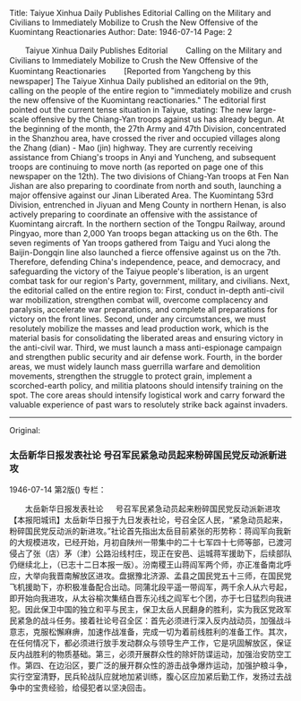 Title: Taiyue Xinhua Daily Publishes Editorial Calling on the Military and Civilians to Immediately Mobilize to Crush the New Offensive of the Kuomintang Reactionaries
Author:
Date: 1946-07-14
Page: 2

　　Taiyue Xinhua Daily Publishes Editorial
　　Calling on the Military and Civilians to Immediately Mobilize to Crush the New Offensive of the Kuomintang Reactionaries
　　[Reported from Yangcheng by this newspaper] The Taiyue Xinhua Daily published an editorial on the 9th, calling on the people of the entire region to "immediately mobilize and crush the new offensive of the Kuomintang reactionaries." The editorial first pointed out the current tense situation in Taiyue, stating: The new large-scale offensive by the Chiang-Yan troops against us has already begun. At the beginning of the month, the 27th Army and 47th Division, concentrated in the Shanzhou area, have crossed the river and occupied villages along the Zhang (dian) - Mao (jin) highway. They are currently receiving assistance from Chiang's troops in Anyi and Yuncheng, and subsequent troops are continuing to move north (as reported on page one of this newspaper on the 12th). The two divisions of Chiang-Yan troops at Fen Nan Jishan are also preparing to coordinate from north and south, launching a major offensive against our Jinan Liberated Area. The Kuomintang 53rd Division, entrenched in Jiyuan and Meng County in northern Henan, is also actively preparing to coordinate an offensive with the assistance of Kuomintang aircraft. In the northern section of the Tongpu Railway, around Pingyao, more than 2,000 Yan troops began attacking us on the 6th. The seven regiments of Yan troops gathered from Taigu and Yuci along the Baijin-Dongqin line also launched a fierce offensive against us on the 7th. Therefore, defending China's independence, peace, and democracy, and safeguarding the victory of the Taiyue people's liberation, is an urgent combat task for our region's Party, government, military, and civilians. Next, the editorial called on the entire region to: First, conduct in-depth anti-civil war mobilization, strengthen combat will, overcome complacency and paralysis, accelerate war preparations, and complete all preparations for victory on the front lines. Second, under any circumstances, we must resolutely mobilize the masses and lead production work, which is the material basis for consolidating the liberated areas and ensuring victory in the anti-civil war. Third, we must launch a mass anti-espionage campaign and strengthen public security and air defense work. Fourth, in the border areas, we must widely launch mass guerrilla warfare and demolition movements, strengthen the struggle to protect grain, implement a scorched-earth policy, and militia platoons should intensify training on the spot. The core areas should intensify logistical work and carry forward the valuable experience of past wars to resolutely strike back against invaders.



<hr /> 

Original: 


### 太岳新华日报发表社论  号召军民紧急动员起来粉碎国民党反动派新进攻

1946-07-14
第2版()
专栏：

　　太岳新华日报发表社论
　  号召军民紧急动员起来粉碎国民党反动派新进攻
    【本报阳城讯】太岳新华日报于九日发表社论，号召全区人民，“紧急动员起来，粉碎国民党反动派的新进攻。”社论首先指出太岳目前紧张的形势称：蒋阎军向我新的大规模进攻，已经开始，月初自陕州一带集中的二十七军四十七师等部，已渡河侵占了张（店）茅（津）公路沿线村庄，现正在安邑、运城蒋军援助下，后续部队仍继续北上，（已志十二日本报一版）。汾南稷王山蒋阎军两个师，亦正准备南北呼应，大举向我晋南解放区进攻。盘据豫北济源、孟县之国民党五十三师，在国民党飞机援助下，亦积极准备配合出动。同蒲北段平遥一带阎军，两千余人从六号起，即开始向我进攻，从太谷榆次集结白晋东沁线之阎军七个团，亦于七日猛烈向我进犯。因此保卫中国的独立和平与民主，保卫太岳人民翻身的胜利，实为我区党政军民紧急的战斗任务。接着社论号召全区：首先必须进行深入反内战动员，加强战斗意志，克服松懈麻痹，加速作战准备，完成一切为着前线胜利的准备工作。其次，在任何情况下，都必须进行放手发动群众与领导生产工作，它是巩固解放区，保证反内战胜利的物质基础。第三，必须开展群众性的除奸防谍运动，加强治安防空工作。第四、在边沿区，要广泛的展开群众性的游击战争爆炸运动，加强护粮斗争，实行空室清野，民兵轮战队应就地加紧训练，腹心区应加紧后勤工作，发扬过去战争中的宝贵经验，给侵犯者以坚决回击。

